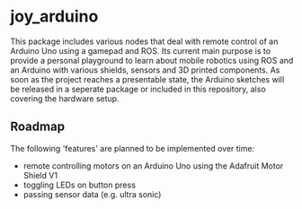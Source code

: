 joy_arduino
===

This package includes various nodes that deal with remote control of an Arduino Uno using a gamepad and ROS.
Its current main purpose is to provide a personal playground to learn about mobile robotics using ROS and an Arduino with various shields, sensors and 3D printed components.
As soon as the project reaches a presentable state, the Arduino sketches will be released in a seperate package or included in this repository, also covering the hardware setup.

Roadmap
---

The following 'features' are planned to be implemented over time:

- remote controlling motors on an Arduino Uno using the Adafruit Motor Shield V1
- toggling LEDs on button press
- passing sensor data (e.g. ultra sonic)
